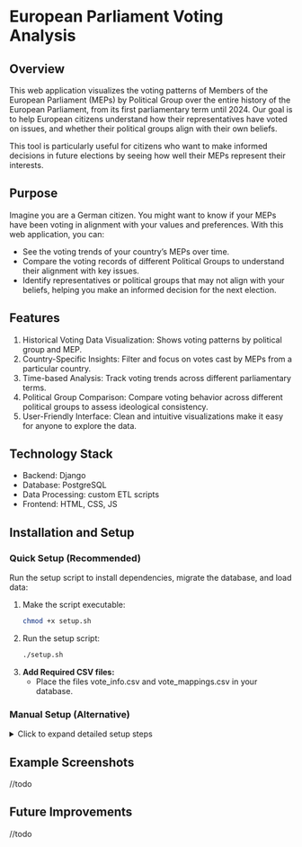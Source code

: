 # European Parliament Voting Analysis

## Overview
This web application visualizes the voting patterns of Members of the European Parliament (MEPs) by Political Group over the entire history of the European Parliament, from its first parliamentary term until 2024. Our goal is to help European citizens understand how their representatives have voted on issues, and whether their political groups align with their own beliefs.

This tool is particularly useful for citizens who want to make informed decisions in future elections by seeing how well their MEPs represent their interests.

## Purpose
Imagine you are a German citizen. You might want to know if your MEPs have been voting in alignment with your values and preferences. With this web application, you can:
- See the voting trends of your country’s MEPs over time.
- Compare the voting records of different Political Groups to understand their alignment with key issues.
- Identify representatives or political groups that may not align with your beliefs, helping you make an informed decision for the next election.

## Features
1. Historical Voting Data Visualization: Shows voting patterns by political group and MEP.
2. Country-Specific Insights: Filter and focus on votes cast by MEPs from a particular country.
3. Time-based Analysis: Track voting trends across different parliamentary terms.
4. Political Group Comparison: Compare voting behavior across different political groups to assess ideological consistency.
5. User-Friendly Interface: Clean and intuitive visualizations make it easy for anyone to explore the data.

## Technology Stack
* Backend: Django
* Database: PostgreSQL
* Data Processing: custom ETL scripts
* Frontend: HTML, CSS, JS

## Installation and Setup
### Quick Setup (Recommended)
Run the setup script to install dependencies, migrate the database, and load data:

1. Make the script executable:
   ```bash
   chmod +x setup.sh
2. Run the setup script:
   ```bash
   ./setup.sh
3. **Add Required CSV files:**
   - Place the files vote_info.csv and vote_mappings.csv in your database.

### Manual Setup (Alternative)
<details>
<summary>Click to expand detailed setup steps</summary>

1. **Clone the repository:**
   - `git clone https://github.com/matija13795/parliament-votes`

2. **Navigate to the project directory:**
   - `cd parliament-votes`

3. **Install dependencies:**
   - `pip install -r requirements.txt`

4. **Database Initialization:**
   - Create a PostgreSQL database called `my_database`.
   - Update the database configuration in `django_project/settings.py`:
     - On line 83, set `PASSWORD` to your PostgreSQL password.

5. **Run migrations and load initial data:**
   - In the project’s root directory, run the following commands:
     ```bash
     python manage.py makemigrations
     python manage.py migrate
     ```
   - Load MEP data and voting information into the database:
     ```bash
     python manage.py import-mep-data
     python manage.py import-mep-membership-data
     python manage.py import_votes
     ```

6. **Add Required CSV Files:**
   - Place the files `vote_info.csv` and `vote_mappings.csv` in your database.
   - If you’re using PG Admin, you can drag and drop them, or run these commands in your terminal (replace `{PATH_TO_CSV}` with the path to each CSV file on your local machine):
     ```sql
     COPY core_voteinfo(vote_id, code, interinstitutional_file_no, committee_responsible, label, main_policy_issue, date, caller, rapporteur) FROM '{PATH_TO_CSV}' DELIMITER ',' CSV HEADER;
     ```
     ```sql
     COPY core_votemapping(vote_id, mep_id, vote_type) FROM '{PATH_TO_CSV}' DELIMITER ',' CSV HEADER;
     ```

7. **Start the server:**
   ```bash
   python manage.py runserver
   ```

9. **Access the application:**
   - Open your browser and go to [http://localhost:8000](http://localhost:8000) to access the web application.

</details>


## Example Screenshots
//todo

## Future Improvements
//todo
